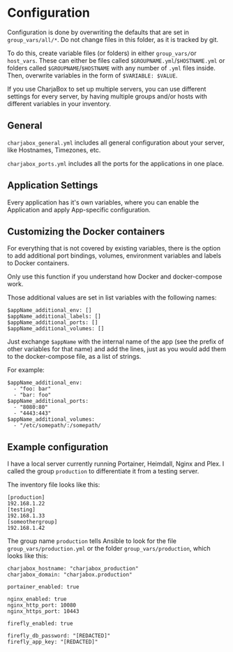 # Configuration

Configuration is done by overwriting the defaults that are set in `group_vars/all/*`. Do not change files in this folder, as it is tracked by git.

To do this, create variable files (or folders) in either `group_vars/`or `host_vars`. These can either be files called `$GROUPNAME.yml`/`$HOSTNAME.yml` or folders called `$GROUPNAME`/`$HOSTNAME` with any number of `.yml` files inside.
Then, overwrite variables in the form of `$VARIABLE: $VALUE`.

If you use CharjaBox to set up multiple servers, you can use different settings for every server, by having multiple groups and/or hosts with different variables in your inventory.

## General

`charjabox_general.yml` includes all general configuration about your server, like Hostnames, Timezones, etc.

`charjabox_ports.yml` includes all the ports for the applications in one place.

## Application Settings

Every application has it's own variables, where you can enable the Application and apply App-specific configuration.

## Customizing the Docker containers

For everything that is not covered by existing variables, there is the option to add additional port bindings, volumes, environment variables and labels to Docker containers. 

Only use this function if you understand how Docker and docker-compose work.

Those additional values are set in list variables with the following names:

```
$appName_additional_env: []
$appName_additional_labels: []
$appName_additional_ports: []
$appName_additional_volumes: []
```

Just exchange `$appName` with the internal name of the app (see the prefix of other variables for that name) and add the lines, just as you would add them to the docker-compose file, as a list of strings.

For example:

```
$appName_additional_env:
  - "foo: bar"
  - "bar: foo"
$appName_additional_ports:
  - "8080:80"
  - "4443:443"
$appName_additional_volumes:
  - "/etc/somepath/:/somepath/
```

## Example configuration

I have a local server currently running Portainer, Heimdall, Nginx and Plex. I called the group `production` to differentiate it from a testing server. 

The inventory file looks like this:

```
[production]
192.168.1.22
[testing]
192.168.1.33
[someothergroup]
192.168.1.42

```

The group name `production` tells Ansible to look for the file `group_vars/production.yml` or the folder `group_vars/production`, which looks like this:

```
charjabox_hostname: "charjabox_production"
charjabox_domain: "charjabox.production"

portainer_enabled: true

nginx_enabled: true
nginx_http_port: 10080
nginx_https_port: 10443

firefly_enabled: true

firefly_db_password: "[REDACTED]"
firefly_app_key: "[REDACTED]"
```
